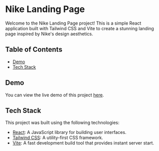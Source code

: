 # Nike Landing Page

Welcome to the Nike Landing Page project! This is a simple React application built with Tailwind CSS and Vite to create a stunning landing page inspired by Nike's design aesthetics.

## Table of Contents

- [Demo](#demo)
- [Tech Stack](#tech-stack)



## Demo

You can view the live demo of this project [here](https://firebird1998.github.io/Nike/).

## Tech Stack

This project was built using the following technologies:

- [React](https://reactjs.org/): A JavaScript library for building user interfaces.
- [Tailwind CSS](https://tailwindcss.com/): A utility-first CSS framework.
- [Vite](https://vitejs.dev/): A fast development build tool that provides instant server start.
